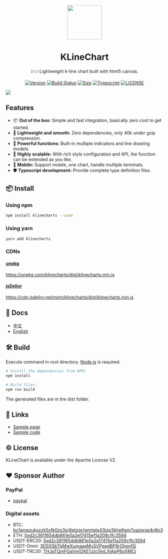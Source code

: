 <div align="center">
  <a href="https://klinecharts.com">
    <img style="height: 110px" src="https://cdn.nlark.com/yuque/0/2023/png/8403091/1673888439816-assets/web-upload/2264ae9d-157e-43bd-8646-60bc97c19d8f.png"/>
  </a>
</div>
<h1 align="center">KLineChart</h1>
<p align="center">💹📈Lightweight k-line chart built with html5 canvas.</p>
<div align="center">

[![Version](https://badgen.net/npm/v/klinecharts)](https://www.npmjs.com/package/klinecharts)
[![Build Status](https://travis-ci.org/liihuu/KLineChart.svg?branch=master)](https://travis-ci.org/liihuu/KLineChart)
[![Size](https://badgen.net/bundlephobia/minzip/klinecharts@latest)](https://bundlephobia.com/result?p=klinecharts@latest)
[![Typescript](https://badgen.net/npm/types/klinecharts)](types/index.d.ts)
[![LICENSE](https://badgen.net/github/license/liihuu/KLineChart)](LICENSE)

</div>

[![](https://cdn.nlark.com/yuque/0/2022/png/8403091/1646569986673-assets/web-upload/56a9e87d-8028-4875-97dd-bcfda0eb131a.png)](https://github.com/liihuu/KLineChart)

## Features
- 📦 <strong>Out of the box:</strong> Simple and fast integration, basically zero cost to get started.
- 🚀 <strong>Lightweight and smooth:</strong> Zero dependencies, only 40k under gzip compression.
- 💪 <strong>Powerful functions:</strong> Built-in multiple indicators and line drawing models.
- 🎨 <strong>Highly scalable:</strong> With rich style configuration and API, the function can be extended as you like.
- 📱 <strong>Mobile:</strong> Support mobile, one chart, handle multiple terminals.
- 🛡 <strong>Typescript development:</strong> Provide complete type definition files.

## 📦 Install
### Using npm
```bash
npm install klinecharts --save
```

### Using yarn
```bash
yarn add klinecharts
```

### CDNs
#### [unpkg](https://unpkg.com)
https://unpkg.com/klinecharts/dist/klinecharts.min.js

#### [jsDelivr](https://cdn.jsdelivr.net)
https://cdn.jsdelivr.net/npm/klinecharts/dist/klinecharts.min.js

## 📄 Docs
+ [中文](https://www.klinecharts.com/zh-CN)
+ [English](https://www.klinecharts.com)

## 🛠️ Build
Execute command in root directory. [Node.js](https://nodejs.org) is required.
```bash
# Install the dependencies from NPM:
npm install

# Build files:
npm run build
```
The generated files are in the dist folder.

## 🔗 Links
+ [Sample page](https://www.klinecharts.com/sample)
+ [Sample code](https://github.com/liihuu/KLineChartSample)

## ©️ License
KLineChart is available under the Apache License V2.

## ❤️ Sponsor Author
### PayPal
+ [paypal](https://paypal.me/liihuu)

### Digital assets
+ BTC: [bc1qnwzukszzk5xfk0zs3sr8etzgctgnrtqts43jzp3khe6gm7xazprsp4y6n3]()
+ ETH: [0xd2c3911654db861e0a2e17415e11a209c1fc3594]()
+ USDT-ERC20: [0xd2c3911654db861e0a2e17415e11a209c1fc3594]()
+ USDT-Omni: [3DSXSbTbMwXumaaqMySVPgedBP9rGhpnfQ]()
+ USDT-TRC20: [THJpTQmFGaVm12KE1Jzc5mLXiApP6qXMCi]()

